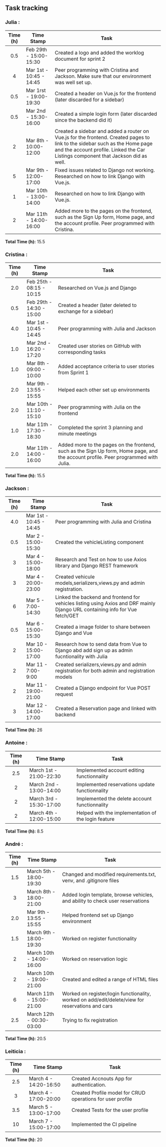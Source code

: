 ## Task tracking

### Julia :

| Time (h) | Time Stamp            | Task                                                                                                                          |
| :------: | ----------------------|------------------------------------------------------------------------------------------------------------------------------ |
|    0.5   | Feb 29th - 15:00-15:30 |Created a logo and added the worklog document for sprint 2|
|   4    | Mar 1st - 10:45 - 14:45 | Peer programming with Cristina and Jackson. Make sure that our environment was well set up.|
|    0.5   | Mar 1rst - 19:00-19:30 |Created a header on Vue.js for the frontend (later discarded for a sidebar)|
|    0.5   | Mar 2nd - 15:30-16:00 |Created a simple login form (later discarded since the backend did it)|
|    2   | Mar 8th - 10:00-12:00 |Created a sidebar and added a router on Vue.js for the frontend. Created pages to link to the sidebar such as the Home page and the account profile. Linked the Car Listings component that Jackson did as well.|
|    5   | Mar 9th - 12:00-17:00 |Fixed issues related to Django not working. Researched on how to link Django with Vue.js.|
|    1   | Mar 10th - 13:00-14:00 |Researched on how to link Django with Vue.js.|
|    2   | Mar 11th - 14:00-16:00 |Added more to the pages on the frontend, such as the Sign Up form, Home page, and the account profile. Peer programmed with Cristina.|



**Total Time (h):** 15.5

### Cristina :

| Time (h) | Time Stamp               | Task                                                                          |
| :------: | ------------------------ | ------------------------------------------------------------------------------ |
|   2.0    | Feb 25th - 08:15 - 10:15| Researched on Vue.js and Django                                              |
|   0.5    | Feb 29th - 14:30 - 15:00| Created a header (later deleted to exchange for a sidebar)                   |
|   4.0    | Mar 1st - 10:45 - 14:45 | Peer programming with Julia and Jackson                                      |
|   1.0    | Mar 2nd - 16:20 - 17:20 | Created user stories on GitHub with corresponding tasks                      |
|   1.0    | Mar 8th - 09:00 - 10:00 | Added acceptance criteria to user stories from Sprint 1                       |
|   2.0    | Mar 9th - 13:55 - 15:55 | Helped each other set up environments                                        |
|   2.0    | Mar 10th - 11:10 - 15:10| Peer programming with Julia on the frontend                                  |
|   1.0    | Mar 11th - 17:30 - 18:30| Completed the sprint 3 planning and minute meetings                          |
|   2.0    | Mar 11th - 14:00 - 16:00| Added more to the pages on the frontend, such as the Sign Up form, Home page, and the account profile. Peer programmed with Julia. |



**Total Time (h):** 15.5

### Jackson :

| Time (h) | Time Stamp            | Task                                                                                                                          |
| :------: | ----------------------|------------------------------------------------------------------------------------------------------------------------------ |
|   4.0    | Mar 1st - 10:45 - 14:45 | Peer programming with Julia and Cristina                                      |
|    0.5   | Mar   2 - 15:00-15:30 |Created the vehicleListing component                                                                                           |
|    3     | Mar   4 - 15:00-18:00 |Research and Test on how to use Axios library and Django REST framework                                                        |
|    3     | Mar   4 - 20:00-23:00 |Created vehicule models,serializers,views.py and admin registration.               |
|    6     | Mar   5 - 7:00-14:30  |Linked the backend and frontend for vehicles listing using Axios and DRF mainly Django URL containing info for Vue fetch/GET   |
|    0.5   | Mar   6 - 15:00-15:30 |Created a image folder to share between Django and Vue                                                                         |
|    2     | Mar   10 - 15:00-17:00|Research how to send data from Vue to Django abd add sign up as admin fucntionality with Julia                                 |
|    2     | Mar   11 - 7:00-9:00  |Created serializers,views.py and admin registration for both admin and registration models|
|    2     | Mar   11 - 19:00-21:00|Created a Django endpoint for Vue POST request                                                                                 |
|    3     | Mar   12 - 14:00-17:00|Created a Reservation page and linked with backend                                 |

**Total Time (h):** 26
 
### Antoine :

| Time (h) | Time Stamp            | Task                                                                                                                          |
| :------: |-----------------------|-------------------------------------------------------------------------------------------------------------------------------|  
|    2.5   | March 1st - 21:00-22:30| Implemented account editing functionnality|
|    2     | March 2nd - 13:00-14:00| Implemented reservations update functionnality|
|    2     | March 3rd - 15:30-17:00| Implemented the delete account functionnality|
|    2     | March 4th - 12:00-15:00| Helped with the implementation of the login feature| 



**Total Time (h):** 8.5               

### André :

| Time (h) | Time Stamp            | Task                                                                                                                          |
| :------: | ----------------------|------------------------------------------------------------------------------------------------------------------------------ |
|    1.5   | March 5th - 18:00-19:30 | Changed and modified requirements.txt, venv, and .gitignore files |
|    3     | March 8th - 18:00-21:00 | Added login template, browse vehicles, and ability to check user reservations |
|   2.0    | Mar 9th - 13:55 - 15:55 | Helped frontend set up Django environment |
|    1.5   | March 9th - 18:00-19:30 | Worked on register functionality |
|    2     | March 10th - 14:00-16:00 | Worked on reservation logic |
|    2     | March 10th - 19:00-21:00 | Created and edited a range of HTML files |
|    6     | March 11th - 15:00-21:00 | Worked on register/login functionality, worked on add/edit/delete/view for reservations and cars |
|    2.5     | March 12th - 00:30-03:00 | Trying to fix registration |

**Total Time (h):** 20.5

### Leiticia :

| Time (h) | Time Stamp            | Task                                                                                                                          |
| :------: | ----------------------|------------------------------------------------------------------------------------------------------------------------------ |
|    2.5   | March 4 - 14:20-16:50 | Created Accnouts App for authentication. 
|     3    | March 4 - 17:00-20:00 | Created Profile model for CRUD operations for user profile |
|    3.5   | March 5 - 13:00-17:00 | Created Tests for the user profile | 
|    10     | March 7 - 15:00-17:00 |Implemented the CI pipeline | 
**Total Time (h):** 20
